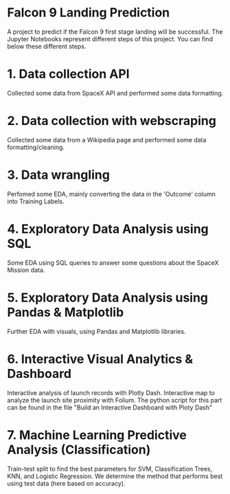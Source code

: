 # Falcon 9 Landing Prediction
 A project to predict if the Falcon 9 first stage landing will be successful.
 The Jupyter Notebooks represent different steps of this project. You can find below these different steps.


# 1. Data collection API
Collected some data from SpaceX API and performed some data formatting.

# 2. Data collection with webscraping
Collected some data from a Wikipedia page and performed some data formatting/cleaning.

# 3. Data wrangling
Perfomed some EDA, mainly converting the data in the 'Outcome' column into Training Labels.

# 4. Exploratory Data Analysis using SQL
Some EDA using SQL queries to answer some questions about the SpaceX Mission data. 

# 5. Exploratory Data Analysis using Pandas & Matplotlib
Further EDA with visuals, using Pandas and Matplotlib libraries.

# 6. Interactive Visual Analytics & Dashboard
Interactive analysis of launch records with Plotly Dash. Interactive map to analyze the launch site proximity with Folium. The python script for this part can be found in the file "Build an Interactive Dashboard with Ploty Dash"

# 7. Machine Learning Predictive Analysis (Classification)
Train-test split to find the best parameters for SVM, Classification Trees, KNN, and Logistic Regression. We determine the method that performs best using test data (here based on accuracy). 